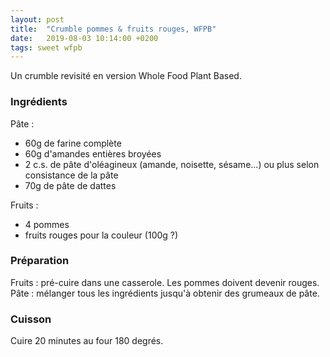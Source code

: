 ```yaml
---
layout: post
title:  "Crumble pommes & fruits rouges, WFPB"
date:   2019-08-03 10:14:00 +0200
tags: sweet wfpb
---
```


Un crumble revisité en version Whole Food Plant Based.

### Ingrédients

Pâte :
* 60g de farine complète
* 60g d'amandes entières broyées
* 2 c.s. de pâte d'oléagineux (amande, noisette, sésame...) ou plus selon consistance de la pâte
* 70g de pâte de dattes

Fruits :
* 4 pommes
* fruits rouges pour la couleur (100g ?)

### Préparation

Fruits : pré-cuire dans une casserole. Les pommes doivent devenir rouges.
Pâte : mélanger tous les ingrédients jusqu'à obtenir des grumeaux de pâte.

### Cuisson

Cuire 20 minutes au four 180 degrés.
